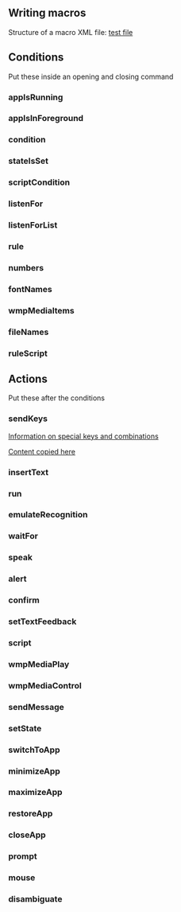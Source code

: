 ##  Writing macros

Structure of a macro XML file: [test file](test/test.WSRMac)

## Conditions
Put these inside an opening and closing command

### appIsRunning

### appIsInForeground

### condition

### stateIsSet

### scriptCondition

### listenFor

### listenForList

### rule

### numbers

### fontNames

### wmpMediaItems

### fileNames

### ruleScript


## Actions
Put these after the conditions

### sendKeys

[Information on special keys and combinations](https://docs.microsoft.com/en-us/dotnet/api/system.windows.forms.sendkeys?redirectedfrom=MSDN&view=net-5.0)

[Content copied here](special-keys.md)

### insertText

### run

### emulateRecognition

### waitFor

### speak

### alert

### confirm

### setTextFeedback

### script

### wmpMediaPlay

### wmpMediaControl

### sendMessage

### setState

### switchToApp

### minimizeApp

### maximizeApp

### restoreApp

### closeApp

### prompt

### mouse

### disambiguate

